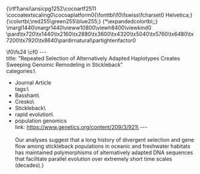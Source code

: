 {\rtf1\ansi\ansicpg1252\cocoartf2511
\cocoatextscaling0\cocoaplatform0{\fonttbl\f0\fswiss\fcharset0 Helvetica;}
{\colortbl;\red255\green255\blue255;}
{\*\expandedcolortbl;;}
\margl1440\margr1440\vieww10800\viewh8400\viewkind0
\pard\tx720\tx1440\tx2160\tx2880\tx3600\tx4320\tx5040\tx5760\tx6480\tx7200\tx7920\tx8640\pardirnatural\partightenfactor0

\f0\fs24 \cf0 ---\
title: "Repeated Selection of Alternatively Adapted Haplotypes Creates Sweeping Genomic Remodeling in Stickleback"\
categories:\
  - Journal Article\
tags:\
  - Bassham\
  - Cresko\
  - Stickleback\
  - rapid evolution\
  - population genomics\
link: https://www.genetics.org/content/209/3/921\
---\
\
Our analyses suggest that a long history of divergent selection and gene flow among stickleback populations in oceanic and freshwater habitats has maintained polymorphisms of alternatively adapted DNA sequences that facilitate parallel evolution over extremely short time scales (decades).}